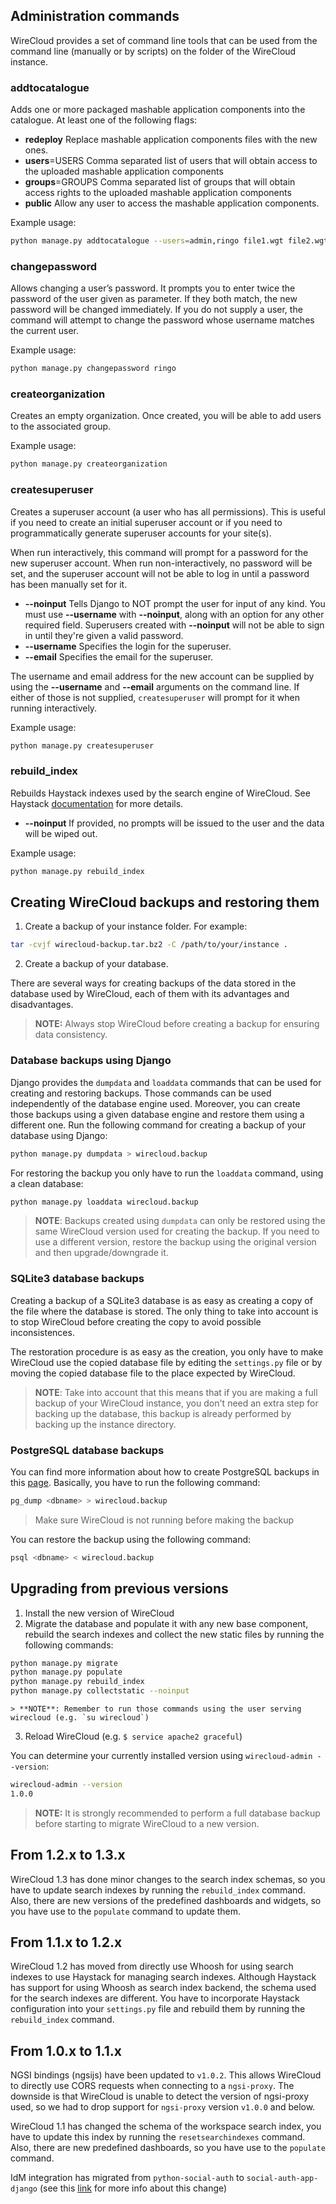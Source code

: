 ## Administration commands

WireCloud provides a set of command line tools that can be used from the command line (manually or by scripts) on the
folder of the WireCloud instance.

### addtocatalogue

Adds one or more packaged mashable application components into the catalogue. At least one of the following flags:

-   **redeploy** Replace mashable application components files with the new ones.
-   **users**=USERS Comma separated list of users that will obtain access to the uploaded mashable application
    components
-   **groups**=GROUPS Comma separated list of groups that will obtain access rights to the uploaded mashable application
    components
-   **public** Allow any user to access the mashable application components.

Example usage:

```bash
python manage.py addtocatalogue --users=admin,ringo file1.wgt file2.wgt
```

### changepassword

Allows changing a user’s password. It prompts you to enter twice the password of the user given as parameter. If they
both match, the new password will be changed immediately. If you do not supply a user, the command will attempt to
change the password whose username matches the current user.

Example usage:

```bash
python manage.py changepassword ringo
```

### createorganization

Creates an empty organization. Once created, you will be able to add users to the associated group.

Example usage:

```bash
python manage.py createorganization
```

### createsuperuser

Creates a superuser account (a user who has all permissions). This is useful if you need to create an initial superuser
account or if you need to programmatically generate superuser accounts for your site(s).

When run interactively, this command will prompt for a password for the new superuser account. When run
non-interactively, no password will be set, and the superuser account will not be able to log in until a password has
been manually set for it.

-   **--noinput** Tells Django to NOT prompt the user for input of any kind. You must use **--username** with
    **--noinput**, along with an option for any other required field. Superusers created with **--noinput** will not be
    able to sign in until they're given a valid password.
-   **--username** Specifies the login for the superuser.
-   **--email** Specifies the email for the superuser.

The username and email address for the new account can be supplied by using the **--username** and **--email** arguments
on the command line. If either of those is not supplied, `createsuperuser` will prompt for it when running
interactively.

Example usage:

```bash
python manage.py createsuperuser
```

### rebuild_index

Rebuilds Haystack indexes used by the search engine of WireCloud. See Haystack [documentation][haystack_rebuild_index]
for more details.

-   **--noinput** If provided, no prompts will be issued to the user and the data will be wiped out.

Example usage:

```bash
python manage.py rebuild_index
```

[haystack_rebuild_index]: http://django-haystack.readthedocs.io/en/master/management_commands.html#rebuild-index

## Creating WireCloud backups and restoring them

1.  Create a backup of your instance folder. For example:

```bash
tar -cvjf wirecloud-backup.tar.bz2 -C /path/to/your/instance .
```

2.  Create a backup of your database.

There are several ways for creating backups of the data stored in the database used by WireCloud, each of them with its
advantages and disadvantages.

> **NOTE:** Always stop WireCloud before creating a backup for ensuring data consistency.

### Database backups using Django

Django provides the `dumpdata` and `loaddata` commands that can be used for creating and restoring backups. Those
commands can be used independently of the database engine used. Moreover, you can create those backups using a given
database engine and restore them using a different one. Run the following command for creating a backup of your database
using Django:

```bash
python manage.py dumpdata > wirecloud.backup
```

For restoring the backup you only have to run the `loaddata` command, using a clean database:

```bash
python manage.py loaddata wirecloud.backup
```

> **NOTE**: Backups created using `dumpdata` can only be restored using the same WireCloud version used for creating the
> backup. If you need to use a different version, restore the backup using the original version and then
> upgrade/downgrade it.

### SQLite3 database backups

Creating a backup of a SQLite3 database is as easy as creating a copy of the file where the database is stored. The only
thing to take into account is to stop WireCloud before creating the copy to avoid possible inconsistences.

The restoration procedure is as easy as the creation, you only have to make WireCloud use the copied database file by
editing the `settings.py` file or by moving the copied database file to the place expected by WireCloud.

> **NOTE**: Take into account that this means that if you are making a full backup of your WireCloud instance, you don't
> need an extra step for backing up the database, this backup is already performed by backing up the instance directory.

### PostgreSQL database backups

You can find more information about how to create PostgreSQL backups in this
[page](http://www.postgresql.org/docs/9.1/static/backup-dump.html). Basically, you have to run the following command:

```bash
pg_dump <dbname> > wirecloud.backup
```

> Make sure WireCloud is not running before making the backup

You can restore the backup using the following command:

```bash
psql <dbname> < wirecloud.backup
```

## Upgrading from previous versions

1.  Install the new version of WireCloud
2.  Migrate the database and populate it with any new base component, rebuild the search indexes and collect the new
    static files by running the following commands:

```bash
python manage.py migrate
python manage.py populate
python manage.py rebuild_index
python manage.py collectstatic --noinput
```

    > **NOTE**: Remember to run those commands using the user serving wirecloud (e.g. `su wirecloud`)

3.  Reload WireCloud (e.g. `$ service apache2 graceful`)

You can determine your currently installed version using `wirecloud-admin --version`:

```bash
wirecloud-admin --version
1.0.0
```

> **NOTE:** It is strongly recommended to perform a full database backup before starting to migrate WireCloud to a new
> version.

## From 1.2.x to 1.3.x

WireCloud 1.3 has done minor changes to the search index schemas, so you have to update search indexes by running the
`rebuild_index` command. Also, there are new versions of the predefined dashboards and widgets, so you have use to the
`populate` command to update them.


## From 1.1.x to 1.2.x

WireCloud 1.2 has moved from directly use Whoosh for using search indexes to use Haystack for managing search indexes.
Although Haystack has support for using Whoosh as search index backend, the schema used for the search indexes are
different. You have to incorporate Haystack configuration into your `settings.py` file and rebuild them by running the
`rebuild_index` command.

## From 1.0.x to 1.1.x

NGSI bindings (ngsijs) have been updated to `v1.0.2`. This allows WireCloud to directly use CORS requests when
connecting to a `ngsi-proxy`. The downside is that WireCloud is unable to detect the version of ngsi-proxy used, so we
had to drop support for `ngsi-proxy` version `v1.0.0` and below.

WireCloud 1.1 has changed the schema of the workspace search index, you have to update this index by running the
`resetsearchindexes` command. Also, there are new predefined dashboards, so you have use to the `populate` command.

IdM integration has migrated from `python-social-auth` to `social-auth-app-django` (see this [link][migrating_to_social]
for more info about this change)

[migrating_to_social]: https://github.com/omab/python-social-auth/blob/master/MIGRATING_TO_SOCIAL.md
